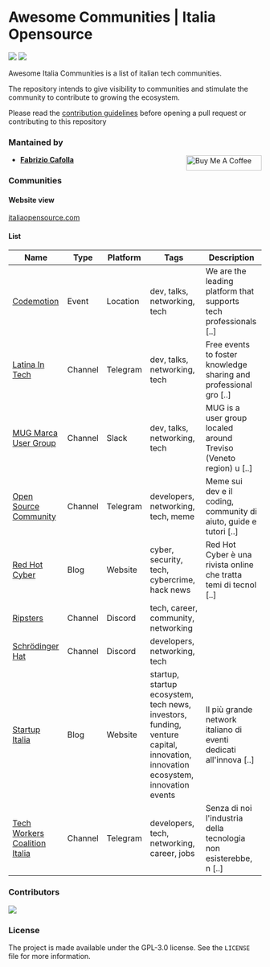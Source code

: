 # Awesome Communities | Italia Opensource

<img src='https://img.shields.io/badge/list-9-green'> <img src='https://img.shields.io/github/last-commit/italia-opensource/awesome-italia-opensource/main'>

Awesome Italia Communities is a list of italian tech communities.

The repository intends to give visibility to communities and stimulate the community to contribute to growing the ecosystem.

Please read the [contribution guidelines](https://github.com/italia-opensource/awesome-italia-opensource/blob/main/CONTRIBUTING.md) before opening a pull request or contributing to this repository

### Mantained by

- **[Fabrizio Cafolla](https://github.com/FabrizioCafolla)** <a href="https://www.buymeacoffee.com/fabriziocafolla" target="_blank"><img align="right" src="https://www.buymeacoffee.com/assets/img/custom_images/orange_img.png" alt="Buy Me A Coffee" style="height: 30px !important; width: 150px !important" ></a>

### Communities

#### Website view

[italiaopensource.com](https://italiaopensource.com/communities)

#### List

| Name                                                         | Type    | Platform | Tags                                                                                                                            | Description                                                       |
| ------------------------------------------------------------ | ------- | -------- | ------------------------------------------------------------------------------------------------------------------------------- | ----------------------------------------------------------------- |
| [Codemotion](https://www.codemotion.com/)                    | Event   | Location | dev, talks, networking, tech                                                                                                    | We are the leading platform that supports tech professionals [..] |
| [Latina In Tech](https://latina-in-tech.github.io/)          | Channel | Telegram | dev, talks, networking, tech                                                                                                    | Free events to foster knowledge sharing and professional gro [..] |
| [MUG Marca User Group](https://marcausergroup.it)            | Channel | Slack    | dev, talks, networking, tech                                                                                                    | MUG is a user group localed around Treviso (Veneto region) u [..] |
| [Open Source Community](https://t.me/ptkdev_support_italian) | Channel | Telegram | developers, networking, tech, meme                                                                                              | Meme sui dev e il coding, community di aiuto, guide e tutori [..] |
| [Red Hot Cyber](https://www.redhotcyber.com/)                | Blog    | Website  | cyber, security, tech, cybercrime, hack news                                                                                    | Red Hot Cyber è una rivista online che tratta temi di tecnol [..] |
| [Ripsters](https://discord.com/invite/fbQXQ3zqce)            | Channel | Discord  | tech, career, community, networking                                                                                             |                                                                   |
| [Schrödinger Hat](https://discord.com/invite/RTXr8A3eFn)     | Channel | Discord  | developers, networking, tech                                                                                                    |                                                                   |
| [Startup Italia](https://www.startupitalia.com/)             | Blog    | Website  | startup, startup ecosystem, tech news, investors, funding, venture capital, innovation, innovation ecosystem, innovation events | Il più grande network italiano di eventi dedicati all'innova [..] |
| [Tech Workers Coalition Italia](https://twc-italia.org/)     | Channel | Telegram | developers, tech, networking, career, jobs                                                                                      | Senza di noi l'industria della tecnologia non esisterebbe, n [..] |

### Contributors

<a href="https://github.com/italia-opensource/awesome-italia-opensource/graphs/contributors"> <img src="https://contrib.rocks/image?repo=italia-opensource/awesome-italia-opensource" /> </a>

### License

The project is made available under the GPL-3.0 license. See the `LICENSE` file for more information.